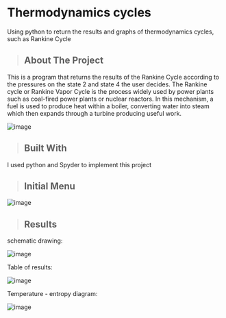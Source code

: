 # Thermodynamics cycles
 Using python to return the results and graphs of thermodynamics cycles, such as Rankine Cycle
 
> ## About The Project

This is a program that returns the results of the Rankine Cycle according to the pressures on the state 2 and state 4 the user decides. The Rankine cycle or Rankine Vapor Cycle is the process widely used by power plants such as coal-fired power plants or nuclear reactors. In this mechanism, a fuel is used to produce heat within a boiler, converting water into steam which then expands through a turbine producing useful work.

![image](https://user-images.githubusercontent.com/88220952/128546463-7a402273-e049-4cfb-8e24-c3cc3b65b87f.png)

> ## Built With

I used python and Spyder to implement this project

> ## Initial Menu

![image](https://user-images.githubusercontent.com/88220952/128546706-b10f57f1-df31-42ef-8dfe-4de109016d17.png)

> ## Results
> 
schematic drawing:

![image](https://user-images.githubusercontent.com/88220952/128546797-9b2a2cc0-420d-4d6c-b28d-2725a281345e.png)

Table of results:

![image](https://user-images.githubusercontent.com/88220952/128546895-dc0ba15f-0ab6-420b-a729-df8c7c447d85.png)

Temperature - entropy diagram:

![image](https://user-images.githubusercontent.com/88220952/128547050-9209fd3a-7be7-495a-b478-3292333d1550.png)
